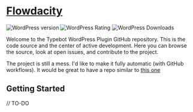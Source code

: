 # [Flowdacity](https://www.flowdacity.com 'Flowdacity')

![WordPress version](https://img.shields.io/wordpress/plugin/v/typebot.svg) ![WordPress Rating](https://img.shields.io/wordpress/plugin/r/typebot.svg) ![WordPress Downloads](https://img.shields.io/wordpress/plugin/dt/typebot.svg)

Welcome to the Typebot WordPress Plugin GitHub repository. This is the code source and the center of active development. Here you can browse the source, look at open issues, and contribute to the project.

The project is still a mess. I'd like to make it fully automatic (with GitHub workflows). It would be great to have a repo similar to [this one](https://github.com/plausible/wordpress)

## Getting Started

// TO-DO
